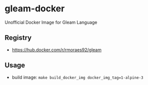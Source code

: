 # gleam-docker

Unofficial Docker Image for Gleam Language

## Registry

- https://hub.docker.com/r/rmoraes92/gleam

## Usage

- build image: `make build_docker_img docker_img_tag=1-alpine-3`

